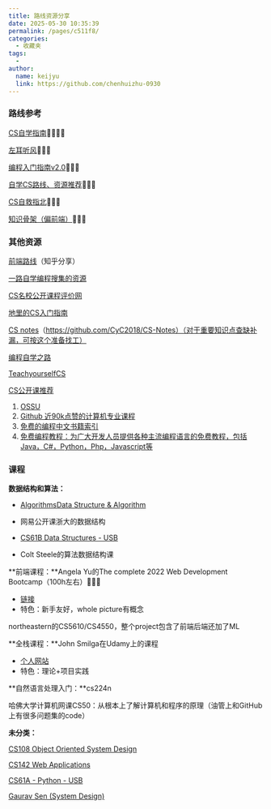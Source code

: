 ```yaml
---
title: 路线资源分享
date: 2025-05-30 10:35:39
permalink: /pages/c511f8/
categories:
  - 收藏夹
tags:
  - 
author: 
  name: keijyu
  link: https://github.com/chenhuizhu-0930
---
```

### 路线参考

[CS自学指南](https://csdiy.wiki/CS学习规划/)🌟🌟🌟🌟

[左耳听风](https://warrenluquant.gitbook.io/zuo-er-ting-feng/000-kai-pian-ci-dong-xi-ji-shu-de-ben-zhi-xiang-shou-ke-ji-de-le-qu)🌟🌟🌟

[编程入门指南v2.0](https://zhuanlan.zhihu.com/p/19959253)🌟🌟🌟

[自学CS路线、资源推荐](https://conanhujinming.github.io/post/how_to_learn_cs/)🌟🌟🌟

[CS自救指北](https://survivesjtu.gitbook.io/survivesjtumanual/fu-lu/ben-ke-sheng-zhuan-ye-jie-shao-todo/cs-zi-jiu-zhi-bei)🌟🌟🌟

[知识骨架（偏前端）](https://www.lionad.art/maps/)🌟🌟🌟

### 其他资源

[前端路线](https://www.zhihu.com/question/19834302/answer/107753320)（知乎分享）

[一路自学编程搜集的资源](https://juejin.cn/post/6952385958226427917)

[CS名校公开课程评价网](https://conanhujinming.github.io/comments-for-awesome-courses/index.html)

[地里的CS入门指南](https://www.1point3acres.com/bbs/portal/5)

[CS notes](http://www.cyc2018.xyz/)（https://github.com/CyC2018/CS-Notes）（对于重要知识点查缺补漏，可按这个准备找工）

[编程自学之路](https://www.r2coding.com/#/)

[TeachyourselfCS](https://teachyourselfcs.com/)

[CS公开课推荐](https://www.notion.so/Course-0728f171b1e0415c8c003b1e41a9547c)

1. [OSSU](https://github.com/ossu/computer-science)
2. [Github 近90k点赞的计算机专业课程](https://zhuanlan.zhihu.com/p/113820077)
3. [免费的编程中文书籍索引](https://github.com/justjavac/free-programming-books-zh_CN)
4. [免费编程教程：为广大开发人员提供各种主流编程语言的免费教程，包括Java，C#，Python，Php，Javascript等](https://zditect.com/)

### 课程

**数据结构和算法：**

- [Algorithms](https://www.coursera.org/specializations/algorithms)[Data Structure & Algorithm](https://www.coursera.org/specializations/data-structures-algorithms)

- 网易公开课浙大的数据结构
- [CS61B Data Structures - USB](https://sp18.datastructur.es/)
- Colt Steele的算法数据结构课

**前端课程：**Angela Yu的The complete 2022 Web Development Bootcamp（100h左右）🌟🌟🌟

- [链接](https://www.udemy.com/course/the-complete-web-development-bootcamp/?dt_dapp=1)
- 特色：新手友好，whole picture有概念

northeastern的CS5610/CS4550，整个project包含了前端后端还加了ML

**全栈课程：**John Smilga在Udamy上的课程

- [个人网站](http://markdown.p2hp.com/tools/index.html)
- 特色：理论+项目实践

**自然语言处理入门：**cs224n

哈佛大学计算机网课CS50：从根本上了解计算机和程序的原理（油管上和GitHub上有很多问题集的code）

**未分类：**

[CS108 Object Oriented System Design](https://web.stanford.edu/class/archive/cs/cs108/cs108.1092/)

[CS142 Web Applications](https://web.stanford.edu/class/cs142/index.html)

[CS61A - Python - USB](https://inst.eecs.berkeley.edu/~cs61a/archives.html)

[Gaurav Sen (System Design)](https://www.youtube.com/channel/UCRPMAqdtSgd0Ipeef7iFsKw)